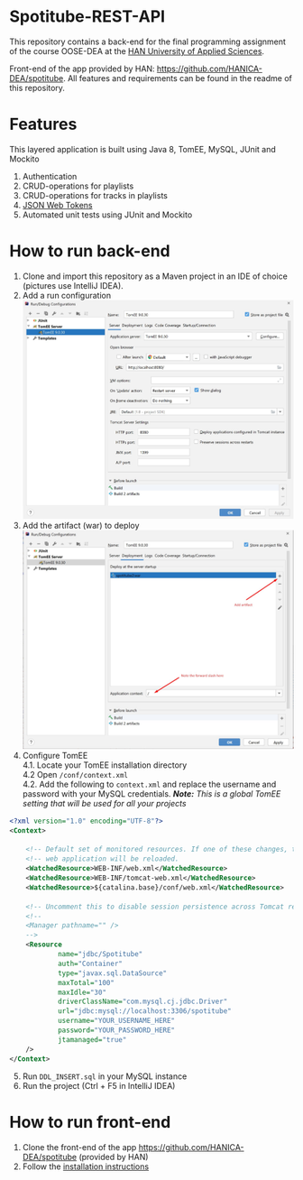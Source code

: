 # Spotitube-REST-API

This repository contains a back-end for the final programming assignment 
of the course OOSE-DEA at the [HAN University of Applied Sciences](https://www.han.nl/).

Front-end of the app provided by HAN: https://github.com/HANICA-DEA/spotitube. All features and requirements can be found in the readme of this repository.

# Features

This layered application is built using Java 8, TomEE, MySQL, JUnit and Mockito

1. Authentication
2. CRUD-operations for playlists
3. CRUD-operations for tracks in playlists
4. [JSON Web Tokens](https://jwt.io)
4. Automated unit tests using JUnit and Mockito

# How to run back-end
1. Clone and import this repository as a Maven project in an IDE of choice (pictures use IntelliJ IDEA).
2. Add a run configuration
![run-configuration](run-config.jpg)
3. Add the artifact (war) to deploy
![run-configuration](deploy-artifact.jpg)
4. Configure TomEE  
  4.1. Locate your TomEE installation directory  
  4.2  Open `/conf/context.xml`  
  4.2. Add the following to `context.xml` and replace the username and password with your MySQL credentials.
       _***Note:*** This is a global TomEE setting that will be used for all your projects_    
```xml 
<?xml version="1.0" encoding="UTF-8"?>
<Context>

    <!-- Default set of monitored resources. If one of these changes, the    -->
    <!-- web application will be reloaded.                                   -->
    <WatchedResource>WEB-INF/web.xml</WatchedResource>
    <WatchedResource>WEB-INF/tomcat-web.xml</WatchedResource>
    <WatchedResource>${catalina.base}/conf/web.xml</WatchedResource>

    <!-- Uncomment this to disable session persistence across Tomcat restarts -->
    <!--
    <Manager pathname="" />
    -->
    <Resource
            name="jdbc/Spotitube"
            auth="Container"
            type="javax.sql.DataSource"
            maxTotal="100"
            maxIdle="30"
            driverClassName="com.mysql.cj.jdbc.Driver"
            url="jdbc:mysql://localhost:3306/spotitube"
            username="YOUR_USERNAME_HERE"
            password="YOUR_PASSWORD_HERE"
            jtamanaged="true"
    />
</Context>
```
5. Run `DDL_INSERT.sql` in your MySQL instance
6. Run the project (Ctrl + F5 in IntelliJ IDEA)

# How to run front-end
1. Clone the front-end of the app https://github.com/HANICA-DEA/spotitube (provided by HAN)
2. Follow the [installation instructions](https://github.com/HANICA-DEA/spotitube#for-local-installation) 